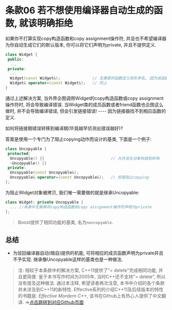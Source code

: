 # 条款06 若不想使用编译器自动生成的函数, 就该明确拒绝

如果你不打算实现copy构造函数和copy assignment操作符, 并且也不希望编译器为你自动生成它们的默认版本, 你可以将它们声明为private, 并且不提供定义.

```cpp
class Widget {
 public:
  ...
 private:
  ...
  Widget(const Widget&);              // 无需提供函数定义和形参名, 因为该函数根本不会被用到
  Widget& operator=(const Widget&);   // 同上
}
```

通过上述解决方案, 当外界企图调用Widget的copy构造函数或copy assignment操作符时, 将会导致编译错误. 当Widget类的成员函数或者friend函数也企图这么做时, 并不会导致编译错误, 但会引发链接错误! ---- 因为链接器找不到相应函数的定义.

如何将链接期错误转移到编译期(毕竟越早侦测出错误越好)?

答案是使用一个专门为了阻止copying动作而设计的基类, 下面是一个例子:
```cpp
class Uncopyable {
 protected:
  Uncopyable() {}                             // 允许派生对象构造和析构
  ~Uncopyable() {}
 private:
  Uncopyable(const Uncopyable&);
  Uncopyable& operator=(const Uncopyable&);   // 但是阻止copying
};
```

为阻止Widget对象被拷贝, 我们唯一需要做的就是继承Uncopyable:
```cpp
class Widget: private Uncopyable {
  ... //本类中无需再将copy构造函数和copy assignment操作符声明为private
};
```

> Boost提供了相同功能的基类, 名为`noncopyable`.

## 总结

* 为驳回编译器自动(暗自)提供的机能, 可将相应的成员函数声明为private并且不予实现. 继承像Uncopyable这样的基类也是一种做法.

> 注: 相较于本条款中的解决方案, C++11提供了"= delete"完成相同功能, 并且更简便. 鉴于本书写作时间为2005年, 当时C++还不支持"= delete", 所以没有提及这种做法. 通过本注释, 希望读者再次注意, 本书中介绍的各个条款并未涉及到C++11的新特性. Effective系列的介绍C++11及后续版本的特性的书籍是: *Effective Mordern C++*, 该书在Github上有热心人提供了中文翻译. =>[点击跳转到对应Github页面](https://github.com/kelthuzadx/EffectiveModernCppChinese)